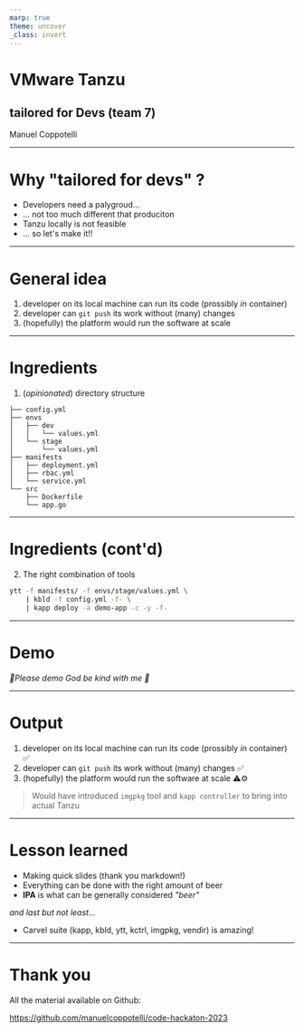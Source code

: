```yaml
---
marp: true
theme: uncover
_class: invert
---
```


<!-- header: VMware {code} Hackaton 2023 -->
<!-- footer: slides made with 🍻, 🤬 and [marp.app](https://marp.app) -->

# VMware Tanzu

## tailored for Devs (team 7)

Manuel Coppotelli

---

# Why "tailored for devs" ?

* Developers need a palygroud...
* ... not too much different that produciton
* Tanzu locally is not feasible
* ... so let's make it!!

---

# General idea

1. developer on its local machine can run its code (prossibly *in* container)
2. developer can `git push` its work without (many) changes
3. (hopefully) the platform would run the software at scale

---

# Ingredients

1. (_opinionated_) directory structure

```text
├── config.yml
├── envs
│   ├── dev
│   │   └── values.yml
│   └── stage
│       └── values.yml
├── manifests
│   ├── deployment.yml
│   ├── rbac.yml
│   └── service.yml
└── src
    ├── Dockerfile
    └── app.go
```

---

# Ingredients (cont'd)

2. The right combination of tools

```bash
ytt -f manifests/ -f envs/stage/values.yml \
    | kbld -f config.yml -f- \
    | kapp deploy -a demo-app -c -y -f-
```

---

# Demo

_🙏Please demo God be kind with me 🙏_

---

# Output

1. developer on its local machine can run its code (prossibly *in* container) ✅
2. developer can `git push` its work without (many) changes ✅
3. (hopefully) the platform would run the software at scale ⚠️⚙️

> Would have introduced `imgpkg` tool and `kapp controller` to bring into actual Tanzu

---

# Lesson learned

* Making quick slides (thank you markdown!)
* Everything can be done with the right amount of beer
* **IPA** is what can be generally considered _"beer"_

_and last but not least..._

* Carvel suite (kapp, kbld, ytt, kctrl, imgpkg, vendir) is amazing!

---

# Thank you

All the material available on Github:

<https://github.com/manuelcoppotelli/code-hackaton-2023>
